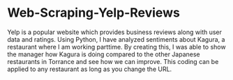 # Web-Scraping-Yelp-Reviews
Yelp is a popular website which provides business reviews along with user data and ratings. 
Using Python, I have analyzed sentiments about Kagura, a restaurant where I am working parttime. By creating this, I was able to show the manager how Kagura is doing compared to the other Japanese restaurants in Torrance and see how we can improve. 
This coding can be applied to any restaurant as long as you change the URL.
